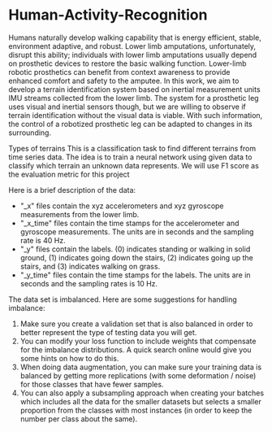 # Human-Activity-Recognition

Humans naturally develop walking capability that is energy efficient, stable, environment adaptive, and robust. Lower limb amputations,
unfortunately, disrupt this ability; individuals with lower limb amputations usually depend on prosthetic devices to restore the basic
walking function. Lower-limb robotic prosthetics can benefit from context awareness to provide enhanced comfort and safety to the
amputee. In this work, we aim to develop a terrain identification system based on inertial measurement units IMU streams collected
from the lower limb. The system for a prosthetic leg uses visual and inertial sensors though, but we are willing to observe if terrain
identification without the visual data is viable. With such information, the control of a robotized prosthetic leg can be adapted to changes
in its surrounding.

Types of terrains
This is a classification task to find different terrains from time series data. The idea is to train a neural network using given data to
classify which terrain an unknown data represents. We will use F1 score as the evaluation metric for this project

Here is a brief description of the data:

  - "_x" files contain the xyz accelerometers and xyz gyroscope measurements from the lower limb.
  - "_x_time" files contain the time stamps for the accelerometer and gyroscope measurements. The units are in seconds and the sampling rate is 40 Hz.
  - "_y" files contain the labels. (0) indicates standing or walking in solid ground, (1) indicates going down the stairs, (2) indicates going up the stairs, and (3) indicates walking on grass.
  - "_y_time" files contain the time stamps for the labels. The units are in seconds and the sampling rates is 10 Hz.


The data set is imbalanced. Here are some suggestions for handling imbalance:

  1. Make sure you create a validation set that is also balanced in order to better represent the type of testing data you will get.
  2. You can modify your loss function to include weights that compensate for the imbalance distributions. A quick search online would give you some hints on how to do this.
  3. When doing data augmentation, you can make sure your training data is balanced by getting more replications (with some deformation / noise) for those classes that have fewer samples.
  4. You can also apply a subsampling approach when creating your batches which includes all the data for the smaller datasets but selects a smaller proportion from the classes with most instances (in order to keep the number per class about the same).
